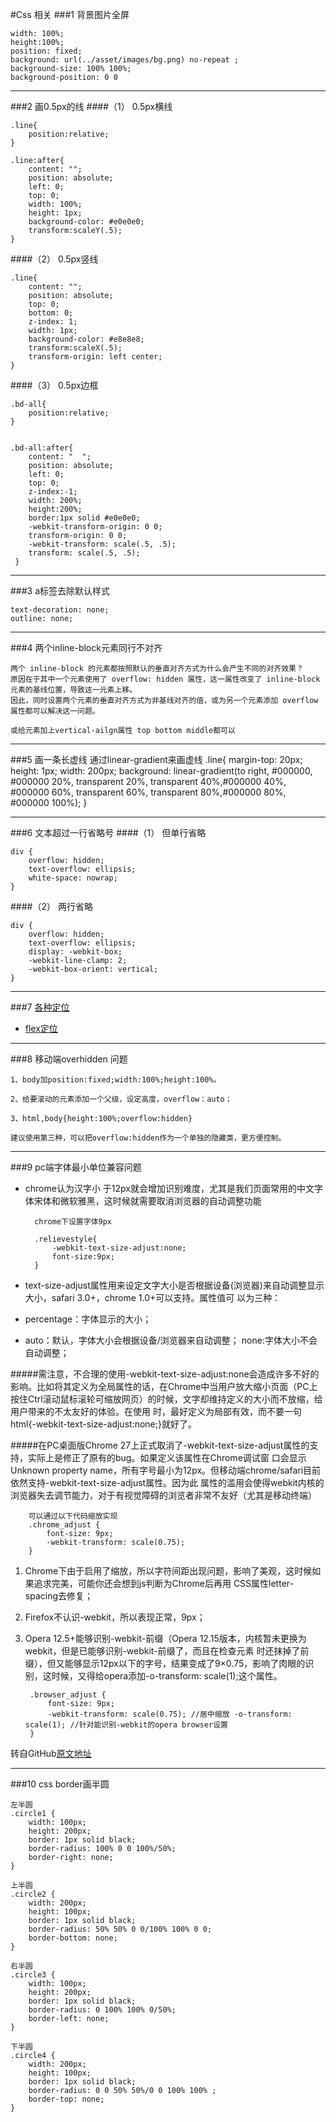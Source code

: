 #Css 相关
###1 背景图片全屏
	
    width: 100%;
    height:100%;
    position: fixed;
    background: url(../asset/images/bg.png) no-repeat ;
    background-size: 100% 100%;
    background-position: 0 0

------

###2 画0.5px的线
####（1） 0.5px横线 


	.line{
		position:relative;
	}
	
	.line:after{
		content: "";
		position: absolute;
		left: 0;
		top: 0;
		width: 100%;
		height: 1px;
		background-color: #e0e0e0;
		transform:scaleY(.5);
	}
####（2） 0.5px竖线 
		
	.line{
		content: "";
        position: absolute;
        top: 0;
        bottom: 0;
        z-index: 1;
        width: 1px;
        background-color: #e8e8e8;
        transform:scaleX(.5);
        transform-origin: left center;
	}
		

####（3） 0.5px边框
	
	.bd-all{
	 	position:relative;
	}
	
	
	.bd-all:after{	      
		content: "  ";		      
		position: absolute;		     
		left: 0;		      
		top: 0;		     
		z-index:-1;     
		width: 200%; 
		height:200%;
		border:1px solid #e0e0e0;  
		-webkit-transform-origin: 0 0;
		transform-origin: 0 0; 
		-webkit-transform: scale(.5, .5);
		transform: scale(.5, .5);
	 }

---------
###3 a标签去除默认样式

	text-decoration: none; 
	outline: none;

---------
###4 两个inline-block元素同行不对齐
	
	两个 inline-block 的元素都按照默认的垂直对齐方式为什么会产生不同的对齐效果？
	原因在于其中一个元素使用了 overflow: hidden 属性，这一属性改变了 inline-block 元素的基线位置，导致这一元素上移。
	因此，同时设置两个元素的垂直对齐方式为非基线对齐的值，或为另一个元素添加 overflow 属性都可以解决这一问题。

	或给元素加上vertical-ailgn属性 top bottom middle都可以

---------------
###5 画一条长虚线
	通过linear-gradient来画虚线
	.line{
		margin-top: 20px;
		height: 1px;
		width: 200px;
		background: linear-gradient(to right, #000000, #000000 20%, transparent 20%, transparent 40%,#000000 40%, #000000 60%, transparent 60%, transparent 80%,#000000 80%, #000000 100%);
	}

-----------------
###6 文本超过一行省略号
####（1） 但单行省略

	div {
		overflow: hidden;
		text-overflow: ellipsis;
		white-space: nowrap;
 	}


####（2） 两行省略

	div {
		overflow: hidden;
		text-overflow: ellipsis;
		display: -webkit-box;
		-webkit-line-clamp: 2;
		-webkit-box-orient: vertical; 
	}

-----------------

###7 [各种定位](./article/position.md)
- [flex定位](./article/flex.md)

---------------

###8 移动端overhidden 问题

	1、body加position:fixed;width:100%;height:100%。

	2、给要滚动的元素添加一个父级，设定高度，overflow：auto；
	
	3、html,body{height:100%;overflow:hidden}
	
	建议使用第三种，可以把overflow:hidden作为一个单独的隐藏类，更方便控制。

------------------

###9 pc端字体最小单位兼容问题


- chrome认为汉字小 于12px就会增加识别难度，尤其是我们页面常用的中文字体宋体和微软雅黑，这时候就需要取消浏览器的自动调整功能
	
		chrome下设置字体9px

		.relievestyle{ 
			-webkit-text-size-adjust:none; 
			font-size:9px; 
		}

- text-size-adjust属性用来设定文字大小是否根据设备(浏览器)来自动调整显示大小，safari 3.0+，chrome 1.0+可以支持。属性值可 以为三种：
- percentage：字体显示的大小；
- auto：默认，字体大小会根据设备/浏览器来自动调整； none:字体大小不会自动调整；


#####需注意，不合理的使用-webkit-text-size-adjust:none会造成许多不好的影响。比如将其定义为全局属性的话，在Chrome中当用户放大缩小页面（PC上按住Ctrl滚动鼠标滚轮可缩放网页）的时候，文字却维持定义的大小而不放缩，给用户带来的不太友好的体验。在使用 时，最好定义为局部有效，而不要一句html{-webkit-text-size-adjust:none;}就好了。

#####在PC桌面版Chrome 27上正式取消了-webkit-text-size-adjust属性的支持，实际上是修正了原有的bug。如果定义该属性在Chrome调试窗 口会显示Unknown property name，所有字号最小为12px。但移动端chrome/safari目前依然支持-webkit-text-size-adjust属性。因为此 属性的滥用会使得webkit内核的浏览器失去调节能力，对于有视觉障碍的浏览者非常不友好（尤其是移动终端）
		
		可以通过以下代码缩放实现
		.chrome_adjust {
			font-size: 9px;
			-webkit-transform: scale(0.75);
		}


1. Chrome下由于启用了缩放，所以字符间距出现问题，影响了美观，这时候如果追求完美，可能你还会想到js判断为Chrome后再用 CSS属性letter-spacing去修复；

2. Firefox不认识-webkit，所以表现正常，9px；
3. Opera 12.5+能够识别-webkit-前缀（Opera 12.15版本，内核暂未更换为webkit，但是已能够识别-webkit-前缀了，而且在检查元素 时还抹掉了前缀），但又能够显示12px以下的字号，结果变成了9×0.75，影响了肉眼的识别，这时候，又得给opera添加-o-transform: scale(1);这个属性。

		.browser_adjust {
			font-size: 9px;
			-webkit-transform: scale(0.75); //居中缩放 -o-transform: scale(1); //针对能识别-webkit的opera browser设置
		}


转自GitHub[原文地址](https://github.com/islittle/Web-Developer/blob/master/css-notes/compatible-with-less-than-12px-fontsize.md)

------------------

###10 css border画半圆
	
	左半圆
	.circle1 {
	    width: 100px;
	    height: 200px;
	    border: 1px solid black;
	    border-radius: 100% 0 0 100%/50%;
	    border-right: none;
	}

	上半圆
	.circle2 {
	    width: 200px;
	    height: 100px;
	    border: 1px solid black;
	    border-radius: 50% 50% 0 0/100% 100% 0 0;
	    border-bottom: none;
	}

	右半圆
	.circle3 {
	    width: 100px;
	    height: 200px;
	    border: 1px solid black;
	    border-radius: 0 100% 100% 0/50%;
	    border-left: none;
	}

	下半圆
	.circle4 {
	    width: 200px;
	    height: 100px;
	    border: 1px solid black;
	    border-radius: 0 0 50% 50%/0 0 100% 100% ;
	    border-top: none;
	}

